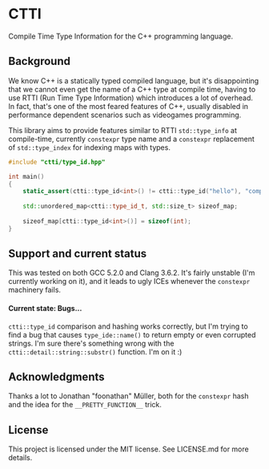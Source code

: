 # CTTI

Compile Time Type Information for the C++ programming language.

## Background

We know C++ is a statically typed compiled language, but it's disappointing that we cannot even get
the name of a C++ type at compile time, having to use RTTI (Run Time Type Information) which introduces
a lot of overhead. In fact, that's one of the most feared features of C++, usually disabled in performance dependent
scenarios such as videogames programming. 

This library aims to provide features similar to RTTI `std::type_info` at compile-time, currently `constexpr` type name and 
a `constexpr` replacement of `std::type_index` for indexing maps with types.

``` cpp
#include "ctti/type_id.hpp"

int main()
{
    static_assert(ctti::type_id<int>() != ctti::type_id("hello"), "compile-time type-id comparison");
    
    std::unordered_map<ctti::type_id_t, std::size_t> sizeof_map;
    
    sizeof_map[ctti::type_id<int>()] = sizeof(int);
}
```

## Support and current status

This was tested on both GCC 5.2.0 and Clang 3.6.2. It's fairly unstable (I'm currently working on it), and it leads 
to ugly ICEs whenever the `constexpr` machinery fails. 

#### Current state: Bugs...

`ctti::type_id` comparison and hashing works correctly, but I'm trying to find a bug that 
causes `type_ide::name()` to return empty or even corrupted strings. I'm sure there's something wrong with the
`ctti::detail::string::substr()` function. I'm on it :)

## Acknowledgments 

Thanks a lot to Jonathan "foonathan" Müller, both for the `constexpr` hash and the idea for the `__PRETTY_FUNCTION__` trick.

## License

This project is licensed under the MIT license. See LICENSE.md for more details.